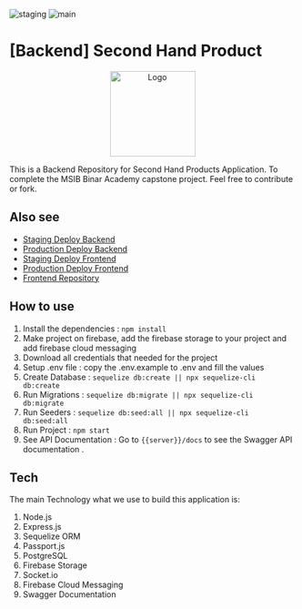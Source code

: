 ![staging](https://github.com/Doritos7/second-hand-backend/actions/workflows/staging.yml/badge.svg) 
![main](https://github.com/Doritos7/second-hand-backend/actions/workflows/main.yml/badge.svg)

# [Backend] Second Hand Product

<p align="center">
  <img width=150 src="https://storage.googleapis.com/secondhand-be-test.appspot.com/images/secondhand.png" alt="Logo" align="center">
</p>


This is a Backend Repository for Second Hand Products Application. To complete the MSIB Binar Academy capstone project. Feel free to contribute or fork. 


## Also see 
- [Staging Deploy Backend](https://secondhand-be-test.herokuapp.com/docs)
- [Production Deploy Backend](https://secondhand-be-test.herokuapp.com/docs)
- [Staging Deploy Frontend](https://secondhand-test.herokuapp.com)
- [Production Deploy Frontend](https://second-hand-lac.vercel.app)
- [Frontend Repository](https://github.com/Doritos7/second-hand-frontend)


## How to use

1. Install the dependencies : ``` npm install ```
2. Make project on firebase, add the firebase storage to your project and add firebase cloud messaging
3. Download all credentials that needed for the project
4. Setup .env file : copy the .env.example to .env and fill the values
5. Create Database : ``` sequelize db:create || npx sequelize-cli db:create ```
6. Run Migrations : ``` sequelize db:migrate || npx sequelize-cli db:migrate ```
7. Run Seeders : ``` sequelize db:seed:all || npx sequelize-cli db:seed:all ```
8. Run Project : ``` npm start ```
9. See API Documentation :  Go to ```{{server}}/docs``` to see the Swagger API documentation . 

## Tech
The main Technology what we use to build this application is:

1. Node.js
2. Express.js
3. Sequelize ORM
4. Passport.js
5. PostgreSQL
6. Firebase Storage
7. Socket.io
8. Firebase Cloud Messaging
9. Swagger Documentation
